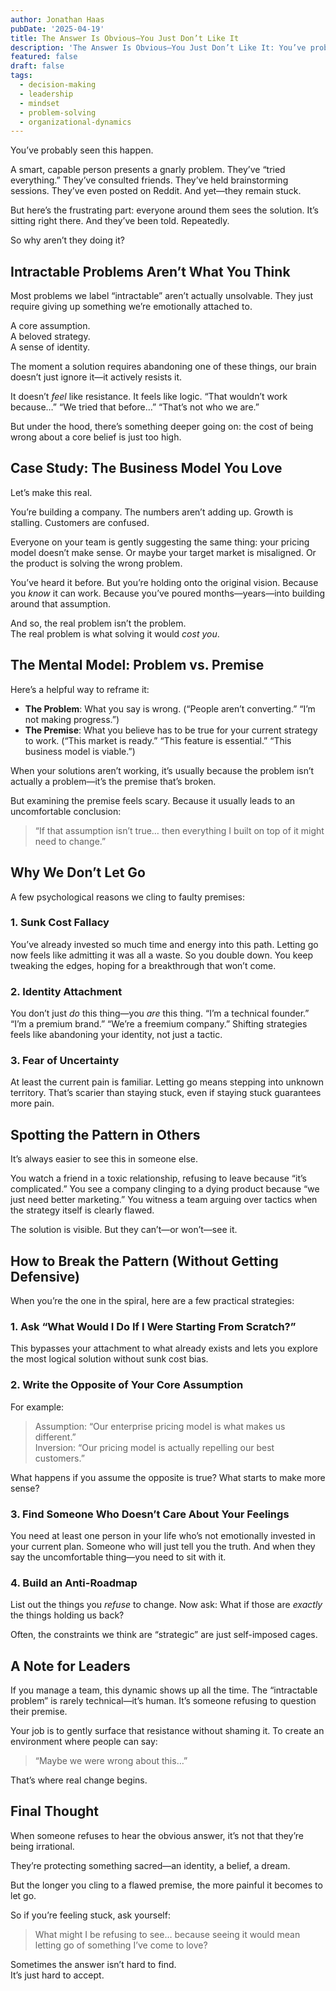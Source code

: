 ```yaml
---
author: Jonathan Haas
pubDate: '2025-04-19'
title: The Answer Is Obvious—You Just Don’t Like It
description: 'The Answer Is Obvious—You Just Don’t Like It: You’ve probably seen this happen. A smart, capable person presents a gnarly problem.'
featured: false
draft: false
tags:
  - decision-making
  - leadership
  - mindset
  - problem-solving
  - organizational-dynamics
---
```


You’ve probably seen this happen.

A smart, capable person presents a gnarly problem. They’ve “tried everything.” They’ve consulted friends. They’ve held brainstorming sessions. They’ve even posted on Reddit. And yet—they remain stuck.

But here’s the frustrating part: everyone around them sees the solution. It’s sitting right there. And they’ve been told. Repeatedly.

So why aren’t they doing it?

## Intractable Problems Aren’t What You Think

Most problems we label “intractable” aren’t actually unsolvable. They just require giving up something we’re emotionally attached to.

A core assumption.  
A beloved strategy.  
A sense of identity.

The moment a solution requires abandoning one of these things, our brain doesn’t just ignore it—it actively resists it.

It doesn’t _feel_ like resistance. It feels like logic. “That wouldn’t work because…” “We tried that before…” “That’s not who we are.”

But under the hood, there’s something deeper going on: the cost of being wrong about a core belief is just too high.

## Case Study: The Business Model You Love

Let’s make this real.

You’re building a company. The numbers aren’t adding up. Growth is stalling. Customers are confused.

Everyone on your team is gently suggesting the same thing: your pricing model doesn’t make sense. Or maybe your target market is misaligned. Or the product is solving the wrong problem.

You’ve heard it before. But you’re holding onto the original vision. Because you _know_ it can work. Because you’ve poured months—years—into building around that assumption.

And so, the real problem isn’t the problem.  
The real problem is what solving it would _cost you_.

## The Mental Model: Problem vs. Premise

Here’s a helpful way to reframe it:

- **The Problem**: What you say is wrong. (“People aren’t converting.” “I’m not making progress.”)
- **The Premise**: What you believe has to be true for your current strategy to work. (“This market is ready.” “This feature is essential.” “This business model is viable.”)

When your solutions aren’t working, it’s usually because the problem isn’t actually a problem—it’s the premise that’s broken.

But examining the premise feels scary. Because it usually leads to an uncomfortable conclusion:

> “If that assumption isn’t true… then everything I built on top of it might need to change.”

## Why We Don’t Let Go

A few psychological reasons we cling to faulty premises:

### 1. **Sunk Cost Fallacy**

You’ve already invested so much time and energy into this path. Letting go now feels like admitting it was all a waste. So you double down. You keep tweaking the edges, hoping for a breakthrough that won’t come.

### 2. **Identity Attachment**

You don’t just _do_ this thing—you _are_ this thing. “I’m a technical founder.” “I’m a premium brand.” “We’re a freemium company.” Shifting strategies feels like abandoning your identity, not just a tactic.

### 3. **Fear of Uncertainty**

At least the current pain is familiar. Letting go means stepping into unknown territory. That’s scarier than staying stuck, even if staying stuck guarantees more pain.

## Spotting the Pattern in Others

It’s always easier to see this in someone else.

You watch a friend in a toxic relationship, refusing to leave because “it’s complicated.” You see a company clinging to a dying product because “we just need better marketing.” You witness a team arguing over tactics when the strategy itself is clearly flawed.

The solution is visible. But they can’t—or won’t—see it.

## How to Break the Pattern (Without Getting Defensive)

When you’re the one in the spiral, here are a few practical strategies:

### 1. Ask “What Would I Do If I Were Starting From Scratch?”

This bypasses your attachment to what already exists and lets you explore the most logical solution without sunk cost bias.

### 2. Write the Opposite of Your Core Assumption

For example:

> Assumption: “Our enterprise pricing model is what makes us different.”  
> Inversion: “Our pricing model is actually repelling our best customers.”

What happens if you assume the opposite is true? What starts to make more sense?

### 3. Find Someone Who Doesn’t Care About Your Feelings

You need at least one person in your life who’s not emotionally invested in your current plan. Someone who will just tell you the truth. And when they say the uncomfortable thing—you need to sit with it.

### 4. Build an Anti-Roadmap

List out the things you _refuse_ to change. Now ask: What if those are _exactly_ the things holding us back?

Often, the constraints we think are “strategic” are just self-imposed cages.

## A Note for Leaders

If you manage a team, this dynamic shows up all the time. The “intractable problem” is rarely technical—it’s human. It’s someone refusing to question their premise.

Your job is to gently surface that resistance without shaming it. To create an environment where people can say:

> “Maybe we were wrong about this…”

That’s where real change begins.

## Final Thought

When someone refuses to hear the obvious answer, it’s not that they’re being irrational.

They’re protecting something sacred—an identity, a belief, a dream.

But the longer you cling to a flawed premise, the more painful it becomes to let go.

So if you’re feeling stuck, ask yourself:

> What might I be refusing to see… because seeing it would mean letting go of something I’ve come to love?

Sometimes the answer isn’t hard to find.  
It’s just hard to accept.
